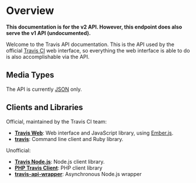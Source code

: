 # Overview

**This documentation is for the v2 API. However, this endpoint does also serve the v1 API (undocumented).**

Welcome to the Travis API documentation. This is the API used by the official
[Travis CI](https://next.travis-ci.org) web interface, so everything the web
interface is able to do is also accomplishable via the API.

## Media Types

The API is currently [JSON](http://en.wikipedia.org/wiki/JSON) only.

## Clients and Libraries

Official, maintained by the Travis CI team:

* **[Travis Web](https://github.com/travis-ci/travis-web)**: Web interface and JavaScript library, using [Ember.js](http://emberjs.com/).
* **[travis](https://github.com/travis-ci/travis)**: Command line client and Ruby library.

Unofficial:

* **[Travis Node.js](https://github.com/pwmckenna/node-travis-ci)**: Node.js client library.
* **[PHP Travis Client](https://github.com/l3l0/php-travis-client)**: PHP client library
* **[travis-api-wrapper](https://github.com/cmaujean/travis-api-wrapper)**: Asynchronous Node.js wrapper

